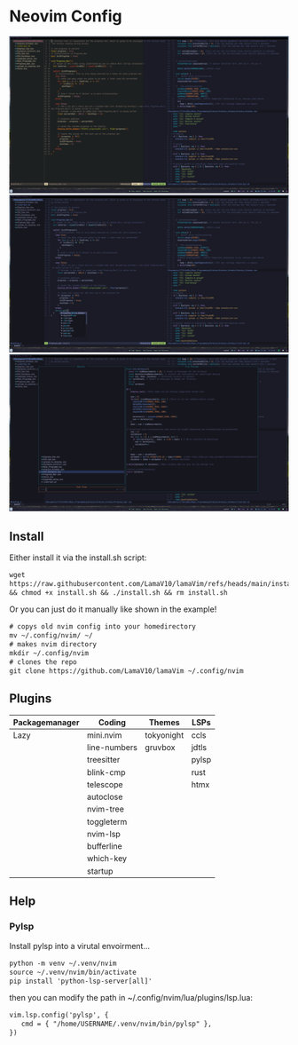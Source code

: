 # Neovim Config 
![theme-comparison](https://github.com/LamaV10/lamaVim/blob/main/Pictures/theme-comparison.png)
![ccp.png](https://github.com/LamaV10/lamaVim/blob/main/Pictures/ccp.png)
![telescope](https://github.com/LamaV10/lamaVim/blob/main/Pictures/telescope.png)


## Install 
Either install it via the install.sh script:
```
wget https://raw.githubusercontent.com/LamaV10/lamaVim/refs/heads/main/install.sh && chmod +x install.sh && ./install.sh && rm install.sh
```
Or you can just do it manually like shown in the example!
```
# copys old nvim config into your homedirectory
mv ~/.config/nvim/ ~/
# makes nvim directory
mkdir ~/.config/nvim
# clones the repo
git clone https://github.com/LamaV10/lamaVim ~/.config/nvim
```
## Plugins 

| Packagemanager | Coding       | Themes     |    LSPs     |
| -------------- | ------------ | ---------- | ----------- |
| Lazy           | mini.nvim    | tokyonight |  ccls       |
|                | line-numbers | gruvbox    |  jdtls      |
|                | treesitter   |            |  pylsp      |
|                | blink-cmp    |            |  rust       |
|                | telescope    |            |  htmx       |
|                | autoclose    |            |             |
|                | nvim-tree    |            |             |
|                | toggleterm   |            |             |
|                | nvim-lsp     |            |             |
|                | bufferline   |            |             |
|                | which-key    |            |             |
|                | startup      |            |             |


## Help
### Pylsp 
Install pylsp into a virutal envoirment...
```
python -m venv ~/.venv/nvim
source ~/.venv/nvim/bin/activate
pip install 'python-lsp-server[all]'
```
then you can modify the path in ~/.config/nvim/lua/plugins/lsp.lua:
```
vim.lsp.config('pylsp', {
   cmd = { "/home/USERNAME/.venv/nvim/bin/pylsp" },
})
```
